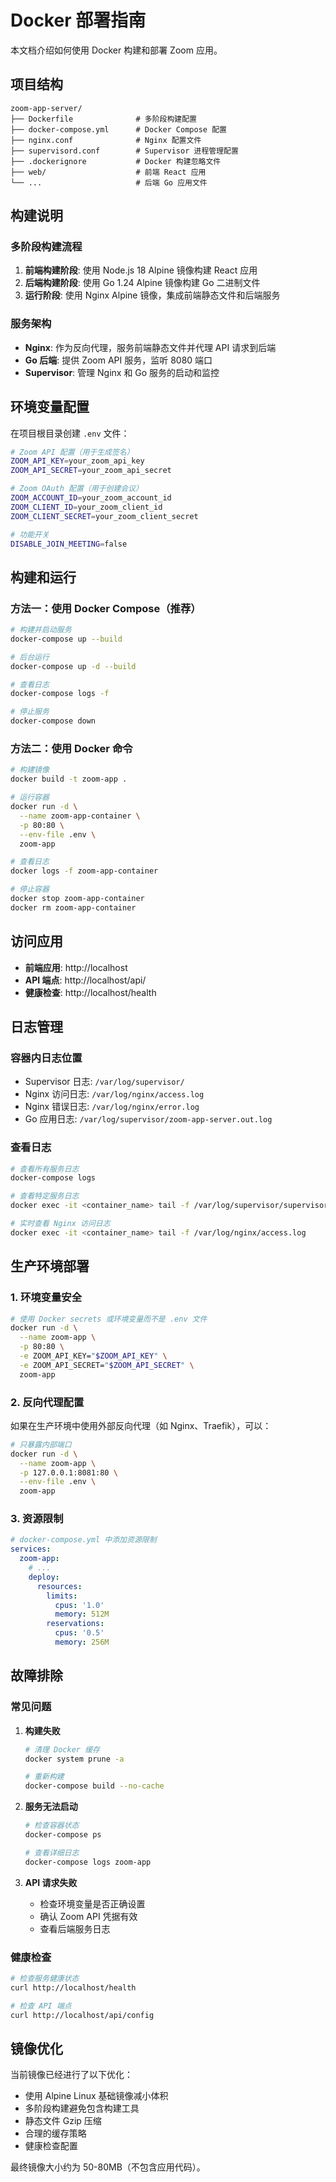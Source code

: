 # Docker 部署指南

本文档介绍如何使用 Docker 构建和部署 Zoom 应用。

## 项目结构

```
zoom-app-server/
├── Dockerfile              # 多阶段构建配置
├── docker-compose.yml      # Docker Compose 配置
├── nginx.conf              # Nginx 配置文件
├── supervisord.conf        # Supervisor 进程管理配置
├── .dockerignore           # Docker 构建忽略文件
├── web/                    # 前端 React 应用
└── ...                     # 后端 Go 应用文件
```

## 构建说明

### 多阶段构建流程

1. **前端构建阶段**: 使用 Node.js 18 Alpine 镜像构建 React 应用
2. **后端构建阶段**: 使用 Go 1.24 Alpine 镜像构建 Go 二进制文件
3. **运行阶段**: 使用 Nginx Alpine 镜像，集成前端静态文件和后端服务

### 服务架构

- **Nginx**: 作为反向代理，服务前端静态文件并代理 API 请求到后端
- **Go 后端**: 提供 Zoom API 服务，监听 8080 端口
- **Supervisor**: 管理 Nginx 和 Go 服务的启动和监控

## 环境变量配置

在项目根目录创建 `.env` 文件：

```bash
# Zoom API 配置（用于生成签名）
ZOOM_API_KEY=your_zoom_api_key
ZOOM_API_SECRET=your_zoom_api_secret

# Zoom OAuth 配置（用于创建会议）
ZOOM_ACCOUNT_ID=your_zoom_account_id
ZOOM_CLIENT_ID=your_zoom_client_id
ZOOM_CLIENT_SECRET=your_zoom_client_secret

# 功能开关
DISABLE_JOIN_MEETING=false
```

## 构建和运行

### 方法一：使用 Docker Compose（推荐）

```bash
# 构建并启动服务
docker-compose up --build

# 后台运行
docker-compose up -d --build

# 查看日志
docker-compose logs -f

# 停止服务
docker-compose down
```

### 方法二：使用 Docker 命令

```bash
# 构建镜像
docker build -t zoom-app .

# 运行容器
docker run -d \
  --name zoom-app-container \
  -p 80:80 \
  --env-file .env \
  zoom-app

# 查看日志
docker logs -f zoom-app-container

# 停止容器
docker stop zoom-app-container
docker rm zoom-app-container
```

## 访问应用

- **前端应用**: http://localhost
- **API 端点**: http://localhost/api/
- **健康检查**: http://localhost/health

## 日志管理

### 容器内日志位置

- Supervisor 日志: `/var/log/supervisor/`
- Nginx 访问日志: `/var/log/nginx/access.log`
- Nginx 错误日志: `/var/log/nginx/error.log`
- Go 应用日志: `/var/log/supervisor/zoom-app-server.out.log`

### 查看日志

```bash
# 查看所有服务日志
docker-compose logs

# 查看特定服务日志
docker exec -it <container_name> tail -f /var/log/supervisor/supervisord.log

# 实时查看 Nginx 访问日志
docker exec -it <container_name> tail -f /var/log/nginx/access.log
```

## 生产环境部署

### 1. 环境变量安全

```bash
# 使用 Docker secrets 或环境变量而不是 .env 文件
docker run -d \
  --name zoom-app \
  -p 80:80 \
  -e ZOOM_API_KEY="$ZOOM_API_KEY" \
  -e ZOOM_API_SECRET="$ZOOM_API_SECRET" \
  zoom-app
```

### 2. 反向代理配置

如果在生产环境中使用外部反向代理（如 Nginx、Traefik），可以：

```bash
# 只暴露内部端口
docker run -d \
  --name zoom-app \
  -p 127.0.0.1:8081:80 \
  --env-file .env \
  zoom-app
```

### 3. 资源限制

```yaml
# docker-compose.yml 中添加资源限制
services:
  zoom-app:
    # ...
    deploy:
      resources:
        limits:
          cpus: '1.0'
          memory: 512M
        reservations:
          cpus: '0.5'
          memory: 256M
```

## 故障排除

### 常见问题

1. **构建失败**
   ```bash
   # 清理 Docker 缓存
   docker system prune -a
   
   # 重新构建
   docker-compose build --no-cache
   ```

2. **服务无法启动**
   ```bash
   # 检查容器状态
   docker-compose ps
   
   # 查看详细日志
   docker-compose logs zoom-app
   ```

3. **API 请求失败**
   - 检查环境变量是否正确设置
   - 确认 Zoom API 凭据有效
   - 查看后端服务日志

### 健康检查

```bash
# 检查服务健康状态
curl http://localhost/health

# 检查 API 端点
curl http://localhost/api/config
```

## 镜像优化

当前镜像已经进行了以下优化：

- 使用 Alpine Linux 基础镜像减小体积
- 多阶段构建避免包含构建工具
- 静态文件 Gzip 压缩
- 合理的缓存策略
- 健康检查配置

最终镜像大小约为 50-80MB（不包含应用代码）。